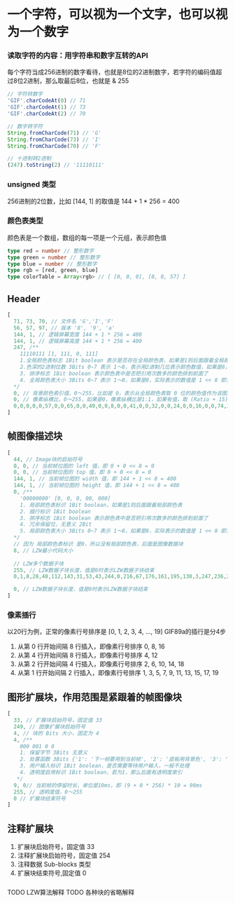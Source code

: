# 一个字符，可以视为一个文字，也可以视为一个数字

### 读取字符的内容：用字符串和数字互转的API

每个字符当成256进制的数字看待，也就是8位的2进制数字，若字符的编码值超过8位2进制，那么取最后8位，也就是 & 255

```ts
// 字符转数字
'GIF'.charCodeAt(0) // 71
'GIF'.charCodeAt(1) // 73
'GIF'.charCodeAt(2) // 70

// 数字转字符
String.fromCharCode(71) // 'G'
String.fromCharCode(73) // 'I'
String.fromCharCode(70) // 'F'

// 十进制转2进制
(247).toString(2) // '11110111'
```

### unsigned 类型

256进制的2位数，比如 [144, 1] 的取值是 144 + 1 * 256 = 400

### 颜色表类型
颜色表是一个数组，数组的每一项是一个元组，表示颜色值
```ts
type red = number // 整形数字
type green = number // 整形数字
type blue = number // 整形数字
type rgb = [red, green, blue]
type colorTable = Array<rgb> // [ [0, 0, 0], [0, 0, 57] ]
```

## Header
```ts
[
  71, 73, 70, // 文件名 'G','I','F' 
  56, 57, 97, // 版本 '8', '9', 'a' 
  144, 1, // 逻辑屏幕宽度 144 + 1 * 256 = 400 
  144, 1, // 逻辑屏幕高度 144 + 1 * 256 = 400 
  247, /**
    11110111 [1, 111, 0, 111]
    1.全局颜色表标志 1Bit boolean 表示是否存在全局颜色表，如果是1则后面跟着全局颜色表
    2.色深的2进制位数 3Bits 0~7 表示 1～8，表示用2进制几位表示颜色数值，如果是8，实际表示的数值是 1 << 8 即大小是256，那么表示颜色取值区间就是0～0xff
    3. 排序标志 1Bit boolean 表示颜色表中是否把引用次数多的颜色排到前面了
    4. 全局颜色表大小 3Bits 0~7 表示 1～8，如果是8，实际表示的数值是 1 << 8 即大小是256，那么表示全局颜色表的数组长度是 256。
  */
  0, // 背景颜色索引值，0～255，比如是 0，表示从全局颜色表取 0 位的颜色值作为该图片的背景色
  0, // 像素纵横比，0～255，如果是0，像素纵横比是1:1，如果有值，取 (Ratio + 15) / 64 也就是从 4:1 到 1:4 之间
  0,0,0,0,0,57,0,0,65,0,0,49,0,0,8,0,0,41,0,0,32,0,0,24,0,0,16,0,0,74,32,41,32,16,24,16,0,8,65,8,8,0,8,8,8,0,8,57,8,16,0,24,32,16,24,41,0,41,41,32,0,8,74,0,8,49,32,41,8,24,32,0,16,16,8,41,32,16,16,8,0,32,49,8,41,57,8,24,32,8,24,24,24,8,8,57,16,16,16,24,24,8,24,49,0,41,41,16,57,57,82,0,8,41,0,32,90,115,98,65,0,8,16,98,74,57,16,16,41,57,41,41,57,82,24,49,49,32,106,90,57,57,57,32,24,57,41,0,8,24,0,32,49,8,8,41,32,24,41,82,65,57,16,32,41,0,8,8,49,49,49,148,139,106,41,57,16,82,65,32,131,115,74,32,32,24,57,74,57,57,57,57,41,41,24,49,49,16,0,24,82,32,32,32,90,82,49,16,32,57,16,32,24,41,41,41,16,16,24,41,65,24,82,82,41,74,74,41,49,65,8,32,32,16,24,16,24,32,32,49,57,57,16,98,90,49,49,57,16,0,16,24,0,16,49,0, // 全局颜色表，每3位表示一个颜色，即rgb
]
```

## 帧图像描述块
```ts
[
  44, // Image块的启始符号
  0, 0, // 当前帧位图的 left 值，即 0 + 0 << 8 = 0
  0, 0, // 当前帧位图的 top 值，即 0 + 0 << 8 = 0
  144, 1, // 当前帧位图的 width 值，即 144 + 1 << 8 = 400
  144, 1, // 当前帧位图的 height 值，即 144 + 1 << 8 = 400
  0, /**
    '00000000' [0, 0, 0, 00, 000]
    1. 局部颜色表标识 1Bit boolean，如果是1则后面跟着局部颜色表
    2. 插行标识 1Bit boolean
    3. 排序标志 1Bit boolean 表示颜色表中是否把引用次数多的颜色排到前面了
    4. 冗余保留位，无意义 2Bit
    5. 局部颜色表大小 3Bits 0~7 表示 1～8，如果是8，实际表示的数值是 1 << 8 即大小是256，那么表示全局颜色表的数组长度是 256。
  */
  // 因为 局部颜色表标识 是0，所以没有局部颜色表，后面是图像数据块
  8, // LZW最小代码大小
  
  // LZW多个数据子块
  255, // LZW数据子块长度，值是0时表示LZW数据子块结束
  0,1,8,28,40,112,143,31,53,43,244,0,216,67,176,161,195,130,3,247,236,241,160,240,33,65,39,22,51,106,220,200,177,163,199,143,32,1,16,24,25,178,100,73,2,147,4,229,19,36,104,18,1,147,48,99,202,156,73,115,230,72,146,53,23,14,97,56,115,143,30,51,57,28,228,28,74,180,168,198,151,70,103,94,18,200,199,16,66,64,160,40,1,40,35,84,32,210,164,88,179,106,253,120,53,39,136,154,6,107,148,225,185,181,172,217,161,124,200,102,93,10,0,144,160,26,128,12,77,146,58,132,237,217,187,120,243,234,37,203,112,143,19,61,93,245,114,21,124,178,35,213,136,91,39,77,90,169,56,48,225,199,144,35,135,20,106,87,34,206,172,55,109,34,0,133,228,178,100,0,75,29,127,6,77,9,129,226,73,8,70,171,94,189,218,96,67,181,172,27,142,164,4,10,148,203,213,162,113,19,64,192,59,119,108,147,67,126,11,239,88,113,160,111,214,123,80,130,50,20,117,116,230,134,118,157,223,60,62,220,99,25,130,176,171,111,165,110,241,72,14,39,47,253,148, // LZW数据子块内容

  0, // LZW数据子块长度，值是0时表示LZW数据子块结束
]
```
### 像素插行

以20行为例，正常的像素行号排序是 [0, 1, 2, 3, 4, ..., 19]
GIF89a的插行是分4步
1. 从第 0 行开始间隔 8 行插入，即像素行号排序 0, 8, 16
2. 从第 4 行开始间隔 8 行插入，即像素行号排序 4, 12
3. 从第 2 行开始间隔 4 行插入，即像素行号排序 2, 6, 10, 14, 18
4. 从第 1 行开始间隔 2 行插入，即像素行号排序 1, 3, 5, 7, 9, 11, 13, 15, 17, 19


## 图形扩展块，作用范围是紧跟着的帧图像块
```ts
[
  33, // 扩展块启始符号，固定值 33
  249, // 图像扩展块启始符号
  4, // 块的 Bits 大小，固定为 4
  4, /**
    000 001 0 0
    1. 保留字节 3Bits 无意义
    2. 处置函数 3Bits {'1': '下一帧要用到当前帧', '2': '底板用背景色', '3': '底板用上一帧'}
    3. 用户输入标识 1Bit boolean，是否需要等待用户输入，一般不处理
    4. 透明度启用标识 1Bit boolean，若为1，那么后面有透明度索引
   */
  9, 0// 当前帧的停留时长，单位是10ms，即 (9 + 0 * 256) * 10 = 90ms
  255, // 透明度值，0～255
  0 // 扩展块结束符号
]
```

## 注释扩展块
1. 扩展块启始符号，固定值 33
2. 注释扩展块启始符号，固定值 254
3. 注释数据 Sub-blocks 类型
4. 扩展块结束符号,固定值 0

#####
TODO LZW算法解释
TODO 各种块的省略解释
